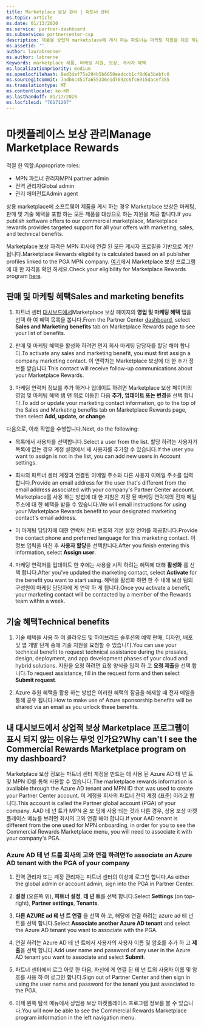 ```yaml
---
title: Marketplace 보상 관리 | 파트너 센터
ms.topic: article
ms.date: 01/13/2020
ms.service: partner-dashboard
ms.subservice: partnercenter-csp
description: 제품을 상업적 marketplace에 게시 하는 파트너는 마케팅 지원을 제공 하는 혜택을 받을 자격이 있습니다.
ms.assetid: ''
author: laurabrenner
ms.author: labrenne
Keywords: marketplace 제품, 마케팅 지원, 보상, 게시자 혜택
ms.localizationpriority: medium
ms.openlocfilehash: 8ed3def75a294b5b6050eedccb1cf8d6a5bebfc0
ms.sourcegitcommit: 7adb6c451fa655336e1d7692c6fc6915dacef385
ms.translationtype: MT
ms.contentlocale: ko-KR
ms.lasthandoff: 01/17/2020
ms.locfileid: "76171207"
---
```

# <a name="manage-marketplace-rewards"></a><span data-ttu-id="43e37-104">마켓플레이스 보상 관리</span><span class="sxs-lookup"><span data-stu-id="43e37-104">Manage Marketplace Rewards</span></span>

<span data-ttu-id="43e37-105">적절 한 역할:</span><span class="sxs-lookup"><span data-stu-id="43e37-105">Appropriate roles:</span></span>

- <span data-ttu-id="43e37-106">MPN 파트너 관리자</span><span class="sxs-lookup"><span data-stu-id="43e37-106">MPN partner admin</span></span>
- <span data-ttu-id="43e37-107">전역 관리자</span><span class="sxs-lookup"><span data-stu-id="43e37-107">Global admin</span></span>
- <span data-ttu-id="43e37-108">관리 에이전트</span><span class="sxs-lookup"><span data-stu-id="43e37-108">Admin agent</span></span>

<span data-ttu-id="43e37-109">상용 marketplace에 소프트웨어 제품을 게시 하는 경우 Marketplace 보상은 마케팅, 판매 및 기술 혜택을 포함 하는 모든 제품을 대상으로 하는 지원을 제공 합니다.</span><span class="sxs-lookup"><span data-stu-id="43e37-109">If you  publish software offers to our commercial marketplace, Marketplace rewards provides targeted support for all your offers with marketing, sales, and technical benefits.</span></span> 

<span data-ttu-id="43e37-110">Marketplace 보상 자격은 MPN 회사에 연결 된 모든 게시자 프로필을 기반으로 계산 됩니다.</span><span class="sxs-lookup"><span data-stu-id="43e37-110">Marketplace Rewards eligibility is calculated based on all publisher profiles linked to the PGA MPN company.</span></span> <span data-ttu-id="43e37-111">[여기](https://partner.microsoft.com/dashboard/mpn/program/commercialmarketplace)에서 Marketplace 보상 프로그램에 대 한 자격을 확인 하세요.</span><span class="sxs-lookup"><span data-stu-id="43e37-111">Check your eligibility for Marketplace Rewards program [here](https://partner.microsoft.com/dashboard/mpn/program/commercialmarketplace).</span></span> 


## <a name="sales-and-marketing-benefits"></a><span data-ttu-id="43e37-112">판매 및 마케팅 혜택</span><span class="sxs-lookup"><span data-stu-id="43e37-112">Sales and marketing benefits</span></span>

1. <span data-ttu-id="43e37-113">파트너 센터 [대시보드에서](https://partner.microsoft.com/dashboard)Marketplace 보상 페이지의 **영업 및 마케팅 혜택** 탭을 선택 하 여 혜택 목록을 봅니다.</span><span class="sxs-lookup"><span data-stu-id="43e37-113">From the Partner Center [dashboard](https://partner.microsoft.com/dashboard), select **Sales and Marketing benefits** tab on Marketplace Rewards page to see your list of benefits.</span></span> 

2. <span data-ttu-id="43e37-114">판매 및 마케팅 혜택을 활성화 하려면 먼저 회사 마케팅 담당자를 할당 해야 합니다.</span><span class="sxs-lookup"><span data-stu-id="43e37-114">To activate any sales and marketing benefit, you must first assign a company marketing contact.</span></span> <span data-ttu-id="43e37-115">이 연락처는 Marketplace 보상에 대 한 추가 정보를 받습니다.</span><span class="sxs-lookup"><span data-stu-id="43e37-115">This contact will receive follow-up communications about your Marketplace Rewards.</span></span>

3. <span data-ttu-id="43e37-116">마케팅 연락처 정보를 추가 하거나 업데이트 하려면 Marketplace 보상 페이지의 영업 및 마케팅 혜택 탭 맨 위로 이동한 다음 **추가, 업데이트 또는 변경**을 선택 합니다.</span><span class="sxs-lookup"><span data-stu-id="43e37-116">To add or update your marketing contact information, go to the top of the Sales and Marketing benefits tab on Marketplace Rewards page, then select **Add, update, or change**.</span></span> 

<span data-ttu-id="43e37-117">다음으로, 아래 작업을 수행합니다.</span><span class="sxs-lookup"><span data-stu-id="43e37-117">Next, do the following:</span></span>

  - <span data-ttu-id="43e37-118">목록에서 사용자를 선택합니다.</span><span class="sxs-lookup"><span data-stu-id="43e37-118">Select a user from the list.</span></span> <span data-ttu-id="43e37-119">할당 하려는 사용자가 목록에 없는 경우 계정 설정에서 새 사용자를 추가할 수 있습니다.</span><span class="sxs-lookup"><span data-stu-id="43e37-119">If the user you want to assign is not in the list, you can add new users in Account settings.</span></span>

  - <span data-ttu-id="43e37-120">회사의 파트너 센터 계정과 연결된 이메일 주소와 다른 사용자 이메일 주소를 입력합니다.</span><span class="sxs-lookup"><span data-stu-id="43e37-120">Provide an email address for the user that's different from the email address associated with your company's Partner Center account.</span></span> <span data-ttu-id="43e37-121">Marketplace를 사용 하는 방법에 대 한 지침은 지정 된 마케팅 연락처의 전자 메일 주소에 대 한 혜택을 받을 수 있습니다.</span><span class="sxs-lookup"><span data-stu-id="43e37-121">We will email instructions for using your Marketplace Rewards benefit to your designated marketing contact's email address.</span></span>

  - <span data-ttu-id="43e37-122">이 마케팅 담당자에 대한 연락처 전화 번호와 기본 설정 언어를 제공합니다.</span><span class="sxs-lookup"><span data-stu-id="43e37-122">Provide the contact phone and preferred language for this marketing contact.</span></span> <span data-ttu-id="43e37-123">이 정보 입력을 마친 후 **사용자 할당**을 선택합니다.</span><span class="sxs-lookup"><span data-stu-id="43e37-123">After you finish entering this information, select **Assign user**.</span></span>

4. <span data-ttu-id="43e37-124">마케팅 연락처를 업데이트 한 후에는 사용을 시작 하려는 혜택에 대해 **활성화** 를 선택 합니다.</span><span class="sxs-lookup"><span data-stu-id="43e37-124">After you’ve updated the marketing contact, select **Activate** for the benefit you want to start using.</span></span> <span data-ttu-id="43e37-125">혜택을 활성화 하면 한 주 내에 보상 팀의 구성원이 마케팅 담당자에 게 연락 하 게 됩니다.</span><span class="sxs-lookup"><span data-stu-id="43e37-125">Once you activate a benefit, your marketing contact will be contacted by a member of the Rewards team within a week.</span></span>

## <a name="technical-benefits"></a><span data-ttu-id="43e37-126">기술 혜택</span><span class="sxs-lookup"><span data-stu-id="43e37-126">Technical benefits</span></span>

1. <span data-ttu-id="43e37-127">기술 혜택을 사용 하 여 클라우드 및 하이브리드 솔루션의 예약 판매, 디자인, 배포 및 앱 개발 단계 중에 기술 지원을 요청할 수 있습니다.</span><span class="sxs-lookup"><span data-stu-id="43e37-127">You can use your technical benefit to request technical assistance during the presales, design, deployment, and app development phases of your cloud and hybrid solutions.</span></span> <span data-ttu-id="43e37-128">지원을 요청 하려면 요청 양식을 입력 하 고 **요청 제출**을 선택 합니다.</span><span class="sxs-lookup"><span data-stu-id="43e37-128">To request assistance, fill in the request form and then select **Submit request**.</span></span>

2. <span data-ttu-id="43e37-129">Azure 후원 혜택을 활용 하는 방법은 이러한 혜택의 잠금을 해제할 때 전자 메일을 통해 공유 됩니다.</span><span class="sxs-lookup"><span data-stu-id="43e37-129">How to make use of Azure sponsorship benefits will be shared via an email as you unlock these benefits.</span></span> 

## <a name="why-cant-i-see-the-commercial-rewards-marketplace-program-on-my-dashboard"></a><span data-ttu-id="43e37-130">내 대시보드에서 상업적 보상 Marketplace 프로그램이 표시 되지 않는 이유는 무엇 인가요?</span><span class="sxs-lookup"><span data-stu-id="43e37-130">Why can't I see the Commercial Rewards Marketplace program on my dashboard?</span></span>

<span data-ttu-id="43e37-131">Marketplace 보상 정보는 파트너 센터 계정을 만드는 데 사용 된 Azure AD 테 넌 트 및 MPN ID를 통해 사용할 수 있습니다.</span><span class="sxs-lookup"><span data-stu-id="43e37-131">The marketplace rewards information is available through the Azure AD tenant and MPN ID that was used to create your Partner Center account.</span></span> <span data-ttu-id="43e37-132">이 계정을 회사의 파트너 전역 계정 (표준) 이라고 합니다.</span><span class="sxs-lookup"><span data-stu-id="43e37-132">This account is called the Partner global account (PGA) of your company.</span></span> <span data-ttu-id="43e37-133">AAD 테 넌 트가 MPN 온 보 딩에 사용 되는 것과 다른 경우, 상용 보상 마켓플레이스 메뉴를 보려면 회사의 고와 연결 해야 합니다.</span><span class="sxs-lookup"><span data-stu-id="43e37-133">If your AAD tenant is different from the  one used for MPN onboarding, in order for you to see the Commercial Rewards Marketplace menu, you will need to associate it with your company's PGA.</span></span> 

### <a name="to-associate-an-azure-ad-tenant-with-the-pga-of-your-company"></a><span data-ttu-id="43e37-134">Azure AD 테 넌 트를 회사의 고와 연결 하려면</span><span class="sxs-lookup"><span data-stu-id="43e37-134">To associate an Azure AD tenant with the PGA of your company</span></span>

1. <span data-ttu-id="43e37-135">전역 관리자 또는 계정 관리자는 파트너 센터의 이상에 로그인 합니다.</span><span class="sxs-lookup"><span data-stu-id="43e37-135">As either the global admin or account admin, sign into the PGA in Partner Center.</span></span>

2. <span data-ttu-id="43e37-136">**설정** (오른쪽 위), **파트너 설정**, **테 넌 트**를 선택 합니다.</span><span class="sxs-lookup"><span data-stu-id="43e37-136">Select **Settings** (on top-right), **Partner settings**, **Tenants**.</span></span> 

3. <span data-ttu-id="43e37-137">**다른 AZURE ad 테 넌 트 연결** 을 선택 하 고, 해당에 연결 하려는 azure ad 테 넌 트를 선택 합니다.</span><span class="sxs-lookup"><span data-stu-id="43e37-137">Select **Associate another Azure AD tenant** and select the Azure AD tenant you want to associate with the PGA.</span></span>

4. <span data-ttu-id="43e37-138">연결 하려는 Azure AD 테 넌 트에서 사용자의 사용자 이름 및 암호를 추가 하 고 **제출**을 선택 합니다.</span><span class="sxs-lookup"><span data-stu-id="43e37-138">Add user name and password of any user in the Azure AD tenant you want to associate and select **Submit**.</span></span>

5. <span data-ttu-id="43e37-139">파트너 센터에서 로그 아웃 한 다음, 자신에 게 연결 된 테 넌 트의 사용자 이름 및 암호를 사용 하 여 로그인 합니다.</span><span class="sxs-lookup"><span data-stu-id="43e37-139">Sign out of Partner Center and then sign in using the user name and password for the tenant you just associated to the PGA.</span></span>

6. <span data-ttu-id="43e37-140">이제 왼쪽 탐색 메뉴에서 상업용 보상 마켓플레이스 프로그램 정보를 볼 수 있습니다.</span><span class="sxs-lookup"><span data-stu-id="43e37-140">You will now be able to see the Commercial Rewards Marketplace program information in the left navigation menu.</span></span>


